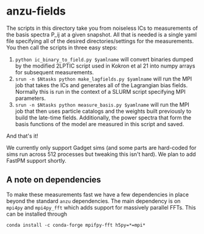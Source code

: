 # anzu-fields
The scripts in this directory take you from noiseless ICs to measurements of the basis spectra P_ij at a given snapshot. All that is needed is a single yaml file specifying all of the desired directories/settings for the measurements. You then call the scripts in three easy steps:

1. `python ic_binary_to_field.py $yamlname` will convert binaries dumped by the modified 2LPTIC script used in Kokron et al 21 into numpy arrays for subsequent measurements. 
2. `srun -n $Ntasks python make_lagfields.py $yamlname` will run the MPI job that takes the ICs and generates all of the Lagrangian bias fields. Normally this is run in the context of a SLURM script specifying MPI parameters.
3. `srun -n $Ntasks python measure_basis.py $yamlname` will run the MPI job that then uses particle catalogs and the weights built previously to build the late-time fields. Additionally, the power spectra that form the basis functions of the model are measured in this script and saved. 

And that's it! 

We currently only support Gadget sims (and some parts are hard-coded for sims run across 512 processes but tweaking this isn't hard). We plan to add FastPM support shortly. 

## A note on dependencies

To make these measurements fast we have a few dependencies in place beyond the standard `anzu` dependencies. The main dependency is on `mpi4py` and `mpi4py_fft` which adds support for massively parallel FFTs. This can be installed through 

`conda install -c conda-forge mpifpy-fft h5py=*=mpi*`
